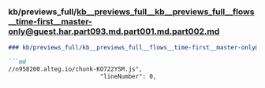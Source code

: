 ### kb/previews_full/kb__previews_full__kb__previews_full__flows__time-first__master-only@guest.har.part093.md.part001.md.part002.md

```md
### kb/previews_full/kb__previews_full__flows__time-first__master-only@guest.har.part093.md.part001.md (part 002)

```md
//n958200.alteg.io/chunk-KO722YSM.js",
                          "lineNumber": 0,
         
```

```

```

